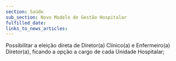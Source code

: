 ```yaml
---
section: Saúde
sub_section: Novo Modelo de Gestão Hospitalar
fulfilled_date:
links_to_news_articles:
---
```


Possibilitar a eleição direta de Diretor(a) Clínico(a) e Enfermeiro(a) Diretor(a), ficando a opção a cargo de cada Unidade Hospitalar;